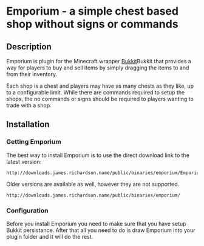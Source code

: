 Emporium - a simple chest based shop without signs or commands
====================================

## Description

Emporium is plugin for the Minecraft wrapper [Bukkit](http://bukkit.org/)Bukkit that provides a way for players to buy and sell items by simply dragging the items to and from their inventory.

Each shop is a chest and players may have as many chests as they like, up to a configurable limit. While there are commands required to setup the shops, the no commands or signs should be required to players wanting to trade with a shop.

## Installation

### Getting Emporium

The best way to install Emporium is to use the direct download link to the latest version:

    http://downloads.james.richardson.name/public/binaries/emporium/Emporium.jar
    
Older versions are available as well, however they are not supported.

    http://downloads.james.richardson.name/public/binaries/emporium/

### Configuration

Before you install Emporium you need to make sure that you have setup Bukkit persistance. After that all you need to do is draw Emporium into your plugin folder and it will do the rest. 

